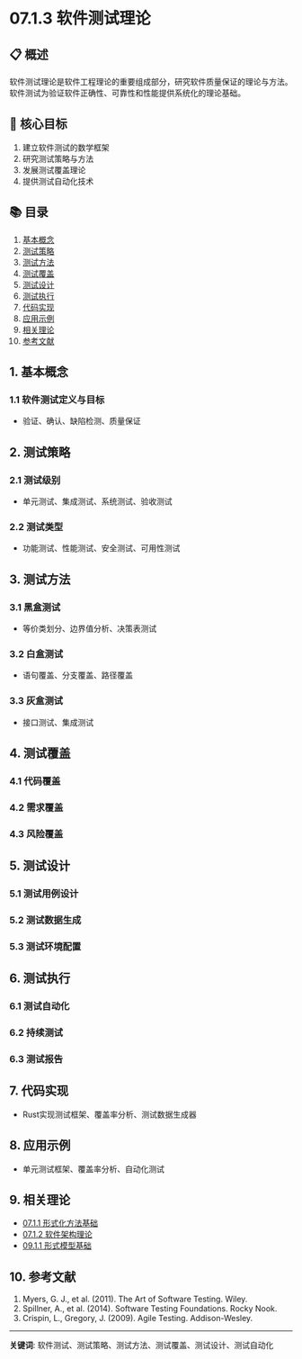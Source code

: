 # 07.1.3 软件测试理论

## 📋 概述
软件测试理论是软件工程理论的重要组成部分，研究软件质量保证的理论与方法。软件测试为验证软件正确性、可靠性和性能提供系统化的理论基础。

## 🎯 核心目标
1. 建立软件测试的数学框架
2. 研究测试策略与方法
3. 发展测试覆盖理论
4. 提供测试自动化技术

## 📚 目录
1. [基本概念](#1-基本概念)
2. [测试策略](#2-测试策略)
3. [测试方法](#3-测试方法)
4. [测试覆盖](#4-测试覆盖)
5. [测试设计](#5-测试设计)
6. [测试执行](#6-测试执行)
7. [代码实现](#7-代码实现)
8. [应用示例](#8-应用示例)
9. [相关理论](#9-相关理论)
10. [参考文献](#10-参考文献)

## 1. 基本概念
### 1.1 软件测试定义与目标
- 验证、确认、缺陷检测、质量保证

## 2. 测试策略
### 2.1 测试级别
- 单元测试、集成测试、系统测试、验收测试

### 2.2 测试类型
- 功能测试、性能测试、安全测试、可用性测试

## 3. 测试方法
### 3.1 黑盒测试
- 等价类划分、边界值分析、决策表测试

### 3.2 白盒测试
- 语句覆盖、分支覆盖、路径覆盖

### 3.3 灰盒测试
- 接口测试、集成测试

## 4. 测试覆盖
### 4.1 代码覆盖
### 4.2 需求覆盖
### 4.3 风险覆盖

## 5. 测试设计
### 5.1 测试用例设计
### 5.2 测试数据生成
### 5.3 测试环境配置

## 6. 测试执行
### 6.1 测试自动化
### 6.2 持续测试
### 6.3 测试报告

## 7. 代码实现
- Rust实现测试框架、覆盖率分析、测试数据生成器

## 8. 应用示例
- 单元测试框架、覆盖率分析、自动化测试

## 9. 相关理论
- [07.1.1 形式化方法基础](07.1.1_形式化方法基础.md)
- [07.1.2 软件架构理论](07.1.2_软件架构理论.md)
- [09.1.1 形式模型基础](../09_Formal_Model_Theory/09.1.1_形式模型基础.md)

## 10. 参考文献
1. Myers, G. J., et al. (2011). The Art of Software Testing. Wiley.
2. Spillner, A., et al. (2014). Software Testing Foundations. Rocky Nook.
3. Crispin, L., Gregory, J. (2009). Agile Testing. Addison-Wesley.

---
**关键词**: 软件测试、测试策略、测试方法、测试覆盖、测试设计、测试自动化 